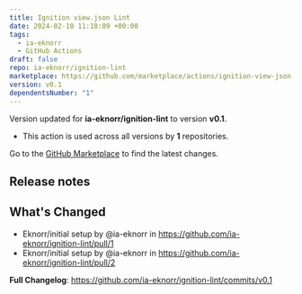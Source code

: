 ```yaml
---
title: Ignition view.json Lint
date: 2024-02-10 11:18:09 +00:00
tags:
  - ia-eknorr
  - GitHub Actions
draft: false
repo: ia-eknorr/ignition-lint
marketplace: https://github.com/marketplace/actions/ignition-view-json-lint
version: v0.1
dependentsNumber: "1"
---
```



Version updated for **ia-eknorr/ignition-lint** to version **v0.1**.
- This action is used across all versions by **1** repositories.

Go to the [GitHub Marketplace](https://github.com/marketplace/actions/ignition-view-json-lint) to find the latest changes.

## Release notes

## What's Changed
* Eknorr/initial setup by @ia-eknorr in https://github.com/ia-eknorr/ignition-lint/pull/1
* Eknorr/initial setup by @ia-eknorr in https://github.com/ia-eknorr/ignition-lint/pull/2


**Full Changelog**: https://github.com/ia-eknorr/ignition-lint/commits/v0.1
